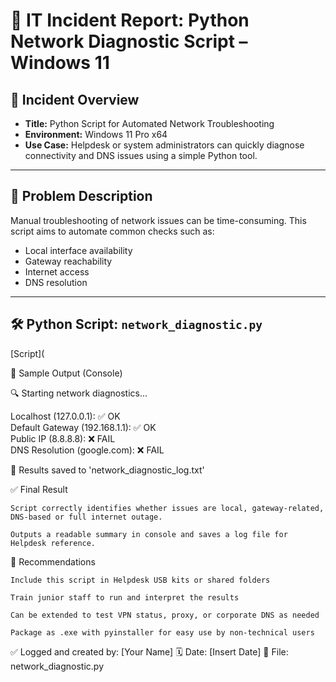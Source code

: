 # 🐍 IT Incident Report: Python Network Diagnostic Script – Windows 11

## 📌 Incident Overview
- **Title:** Python Script for Automated Network Troubleshooting  
- **Environment:** Windows 11 Pro x64  
- **Use Case:** Helpdesk or system administrators can quickly diagnose connectivity and DNS issues using a simple Python tool.

---

## 🧾 Problem Description
Manual troubleshooting of network issues can be time-consuming. This script aims to automate common checks such as:
- Local interface availability
- Gateway reachability
- Internet access
- DNS resolution

---

## 🛠️ Python Script: `network_diagnostic.py`

[Script](

🧪 Sample Output (Console)

🔍 Starting network diagnostics...

Localhost (127.0.0.1): ✅ OK  
Default Gateway (192.168.1.1): ✅ OK  
Public IP (8.8.8.8): ❌ FAIL  
DNS Resolution (google.com): ❌ FAIL  

📄 Results saved to 'network_diagnostic_log.txt'

✅ Final Result

    Script correctly identifies whether issues are local, gateway-related, DNS-based or full internet outage.

    Outputs a readable summary in console and saves a log file for Helpdesk reference.

📌 Recommendations

    Include this script in Helpdesk USB kits or shared folders

    Train junior staff to run and interpret the results

    Can be extended to test VPN status, proxy, or corporate DNS as needed

    Package as .exe with pyinstaller for easy use by non-technical users

✅ Logged and created by: [Your Name]
🗓️ Date: [Insert Date]
📁 File: network_diagnostic.py
